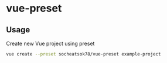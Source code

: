 # vue-preset

## Usage
Create new Vue project using preset

```sh
vue create --preset socheatsok78/vue-preset example-project
```
